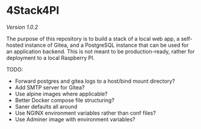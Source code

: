 # 4Stack4PI

_Version 1.0.2_

The purpose of this repository is to build a stack of a local web app, a self-hosted instance of Gitea, and a PostgreSQL instance that can be used for an application backend. This is not meant to be production-ready, rather for deployment to a local Raspberry PI.

TODO:

- Forward postgres and gitea logs to a host/bind mount directory?
- Add SMTP server for Gitea?
- Use alpine images where applicable?
- Better Docker compose file structuring?
- Saner defaults all around
- Use NGINX environment variables rather than conf files?
- Use Adminer image with environment variables?
